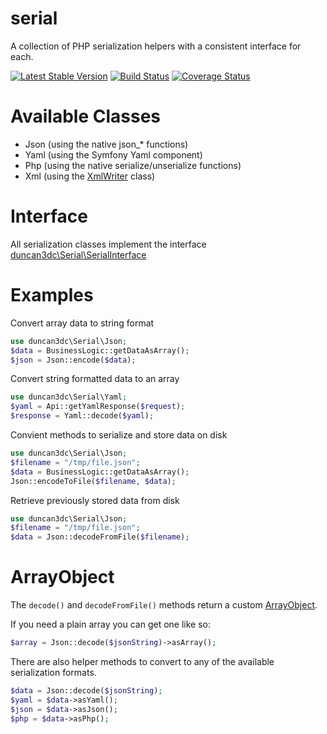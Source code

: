 serial
======

A collection of PHP serialization helpers with a consistent interface for each.

[![Latest Stable Version](https://poser.pugx.org/duncan3dc/serial/version.svg)](https://packagist.org/packages/duncan3dc/serial)
[![Build Status](https://travis-ci.org/duncan3dc/serial.svg?branch=master)](https://travis-ci.org/duncan3dc/serial)
[![Coverage Status](https://coveralls.io/repos/github/duncan3dc/serial/badge.svg)](https://coveralls.io/github/duncan3dc/serial)


Available Classes
=================

* Json (using the native json_* functions)
* Yaml (using the Symfony Yaml component)
* Php (using the native serialize/unserialize functions)
* Xml (using the [XmlWriter](https://github.com/duncan3dc/domparser) class)


Interface
=========

All serialization classes implement the interface [duncan3dc\Serial\SerialInterface](src/SerialInterface.php)


Examples
========

Convert array data to string format
```php
use duncan3dc\Serial\Json;
$data = BusinessLogic::getDataAsArray();
$json = Json::encode($data);
```

Convert string formatted data to an array
```php
use duncan3dc\Serial\Yaml;
$yaml = Api::getYamlResponse($request);
$response = Yaml::decode($yaml);
```

Convient methods to serialize and store data on disk
```php
use duncan3dc\Serial\Json;
$filename = "/tmp/file.json";
$data = BusinessLogic::getDataAsArray();
Json::encodeToFile($filename, $data);
```

Retrieve previously stored data from disk
```php
use duncan3dc\Serial\Json;
$filename = "/tmp/file.json";
$data = Json::decodeFromFile($filename);
```


ArrayObject
===========

The `decode()` and `decodeFromFile()` methods return a custom [ArrayObject](http://php.net/manual/en/class.arrayobject.php).

If you need a plain array you can get one like so:
```php
$array = Json::decode($jsonString)->asArray();
```

There are also helper methods to convert to any of the available serialization formats.
```php
$data = Json::decode($jsonString);
$yaml = $data->asYaml();
$json = $data->asJson();
$php = $data->asPhp();
```
